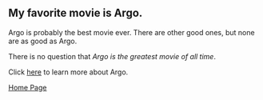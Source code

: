 ## My favorite movie is Argo. 

Argo is probably the best movie ever. There are other good ones, but none are as good as Argo. 

There is no question that _Argo is the greatest movie of all time_. 

Click [here](https://en.wikipedia.org/wiki/Argo_(2012_film)) to learn more about Argo. 

[Home Page][home]

[home]: https://github.com/ros4ry/ros4ry/blob/main/README.md
